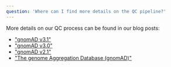 ```yaml
---
question: 'Where can I find more details on the QC pipeline?'
---
```


More details on our QC process can be found in our blog posts:

- ["gnomAD v3.1"](https://gnomad.broadinstitute.org/blog/2020-10-gnomad-v3-1-new-content-methods-annotations-and-data-availability/)
- ["gnomAD v3.0"](https://gnomad.broadinstitute.org/blog/2019-10-gnomad-v3-0/)
- ["gnomAD v2.1"](https://gnomad.broadinstitute.org/blog/2018-10-gnomad-v2-1/)
- ["The genome Aggregation Database (gnomAD)"](https://gnomad.broadinstitute.org/blog/2017-02-the-genome-aggregation-database/)
